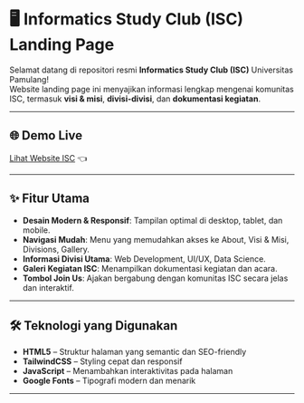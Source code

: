 # 🖥️ Informatics Study Club (ISC) Landing Page

Selamat datang di repositori resmi **Informatics Study Club (ISC)** Universitas Pamulang!  
Website landing page ini menyajikan informasi lengkap mengenai komunitas ISC, termasuk **visi & misi**, **divisi-divisi**, dan **dokumentasi kegiatan**.

---

## 🌐 Demo Live

[Lihat Website ISC](https://isc-landingpage.vercel.app/) 👈  

---

## ✨ Fitur Utama

- **Desain Modern & Responsif**: Tampilan optimal di desktop, tablet, dan mobile.  
- **Navigasi Mudah**: Menu yang memudahkan akses ke About, Visi & Misi, Divisions, Gallery.  
- **Informasi Divisi Utama**: Web Development, UI/UX, Data Science.  
- **Galeri Kegiatan ISC**: Menampilkan dokumentasi kegiatan dan acara.  
- **Tombol Join Us**: Ajakan bergabung dengan komunitas ISC secara jelas dan interaktif.  

---

## 🛠️ Teknologi yang Digunakan

- **HTML5** – Struktur halaman yang semantic dan SEO-friendly  
- **TailwindCSS** – Styling cepat dan responsif  
- **JavaScript** – Menambahkan interaktivitas pada halaman  
- **Google Fonts** – Tipografi modern dan menarik  

---

